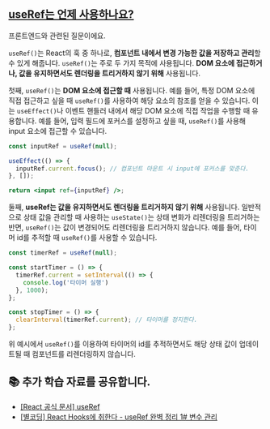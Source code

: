 ## [useRef는 언제 사용하나요?](http://maeil-mail.kr/question/126)

프론트엔드와 관련된 질문이에요.

`useRef()`는 React의 훅 중 하나로, **컴포넌트 내에서 변경 가능한 값을 저장하고 관리**할 수 있게 해줍니다. `useRef()`는 주로 두 가지 목적에 사용됩니다. **DOM 요소에 접근하거나, 값을 유지하면서도 렌더링을 트리거하지 않기 위해** 사용됩니다.

첫째, `useRef()`는 **DOM 요소에 접근할 때** 사용됩니다. 예를 들어, 특정 DOM 요소에 직접 접근하고 싶을 때 `useRef()`를 사용하여 해당 요소의 참조를 얻을 수 있습니다. 이는 `useEffect()`나 이벤트 핸들러 내에서 해당 DOM 요소에 직접 작업을 수행할 때 유용합니다. 예를 들어, 입력 필드에 포커스를 설정하고 싶을 때, `useRef()`를 사용해 input 요소에 접근할 수 있습니다.

```jsx
const inputRef = useRef(null);

useEffect(() => {
  inputRef.current.focus(); // 컴포넌트 마운트 시 input에 포커스를 맞춘다.
}, []);

return <input ref={inputRef} />;
```

둘째, **useRef는 값을 유지하면서도 렌더링을 트리거하지 않기 위해** 사용됩니다. 일반적으로 상태 값을 관리할 때 사용하는 `useState()`는 상태 변화가 리렌더링을 트리거하는 반면, `useRef()`는 값이 변경되어도 리렌더링을 트리거하지 않습니다. 예를 들어, 타이머 id를 추적할 때 `useRef()`를 사용할 수 있습니다.

```jsx
const timerRef = useRef(null);

const startTimer = () => {
  timerRef.current = setInterval(() => {
    console.log('타이머 실행')
  }, 1000);
};

const stopTimer = () => {
  clearInterval(timerRef.current); // 타이머를 정지한다.
};
```

위 예시에서 `useRef()`를 이용하여 타이머의 id를 추적하면서도 해당 상태 값이 업데이트될 때 컴포넌트를 리렌더링하지 않습니다.

## 📚 추가 학습 자료를 공유합니다.

- [[React 공식 문서] useRef](https://ko.react.dev/reference/react/useRef)
- [[별코딩] React Hooks에 취한다 - useRef 완벽 정리 1# 변수 관리](https://www.youtube.com/watch?v=VxqZrL4FLz8)